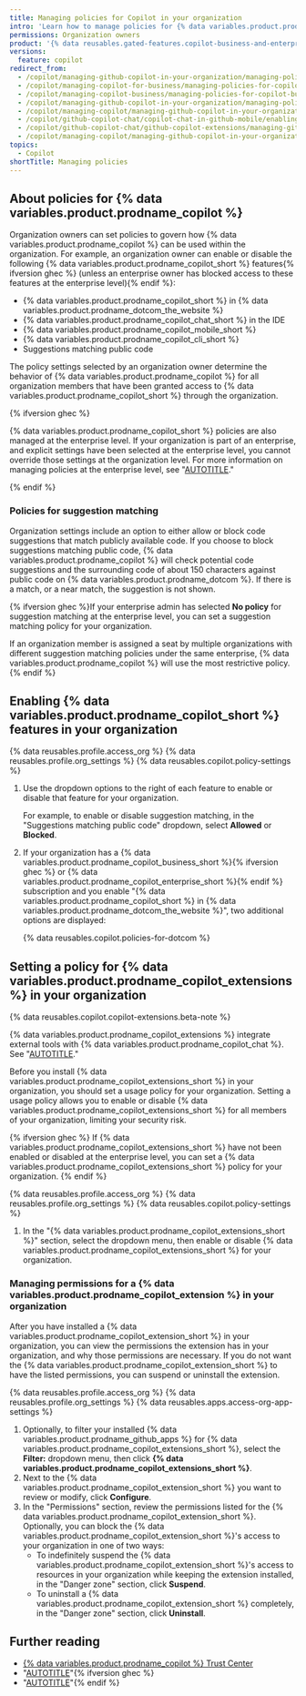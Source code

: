 ```yaml
---
title: Managing policies for Copilot in your organization
intro: 'Learn how to manage policies for {% data variables.product.prodname_copilot %} in your organization.'
permissions: Organization owners
product: '{% data reusables.gated-features.copilot-business-and-enterprise %}'
versions:
  feature: copilot
redirect_from:
  - /copilot/managing-github-copilot-in-your-organization/managing-policies-for-copilot-business-in-your-organization
  - /copilot/managing-copilot-for-business/managing-policies-for-copilot-for-business-in-your-organization
  - /copilot/managing-copilot-business/managing-policies-for-copilot-business-in-your-organization
  - /copilot/managing-github-copilot-in-your-organization/managing-policies-and-features-for-copilot-in-your-organization
  - /copilot/managing-copilot/managing-github-copilot-in-your-organization/managing-policies-and-features-for-copilot-in-your-organization
  - /copilot/github-copilot-chat/copilot-chat-in-github-mobile/enabling-github-copilot-chat-for-github-mobile
  - /copilot/github-copilot-chat/github-copilot-extensions/managing-github-copilot-extensions
  - /copilot/managing-copilot/managing-github-copilot-in-your-organization/managing-github-copilot-features-in-your-organization/managing-policies-for-copilot-in-your-organization
topics:
  - Copilot
shortTitle: Managing policies
---
```


## About policies for {% data variables.product.prodname_copilot %}

Organization owners can set policies to govern how {% data variables.product.prodname_copilot %} can be used within the organization. For example, an organization owner can enable or disable the following {% data variables.product.prodname_copilot_short %} features{% ifversion ghec %} (unless an enterprise owner has blocked access to these features at the enterprise level){% endif %}:

* {% data variables.product.prodname_copilot_short %} in {% data variables.product.prodname_dotcom_the_website %}
* {% data variables.product.prodname_copilot_chat_short %} in the IDE
* {% data variables.product.prodname_copilot_mobile_short %}
* {% data variables.product.prodname_copilot_cli_short %}
* Suggestions matching public code

The policy settings selected by an organization owner determine the behavior of {% data variables.product.prodname_copilot %} for all organization members that have been granted access to {% data variables.product.prodname_copilot_short %} through the organization.

{% ifversion ghec %}

{% data variables.product.prodname_copilot_short %} policies are also managed at the enterprise level. If your organization is part of an enterprise, and explicit settings have been selected at the enterprise level, you cannot override those settings at the organization level. For more information on managing policies at the enterprise level, see "[AUTOTITLE](/copilot/managing-copilot/managing-copilot-for-your-enterprise/managing-policies-and-features-for-copilot-in-your-enterprise)."

{% endif %}

### Policies for suggestion matching

Organization settings include an option to either allow or block code suggestions that match publicly available code. If you choose to block suggestions matching public code, {% data variables.product.prodname_copilot %} will check potential code suggestions and the surrounding code of about 150 characters against public code on {% data variables.product.prodname_dotcom %}. If there is a match, or a near match, the suggestion is not shown.

{% ifversion ghec %}If your enterprise admin has selected **No policy** for suggestion matching at the enterprise level, you can set a suggestion matching policy for your organization.

If an organization member is assigned a seat by multiple organizations with different suggestion matching policies under the same enterprise, {% data variables.product.prodname_copilot %} will use the most restrictive policy.{% endif %}

## Enabling {% data variables.product.prodname_copilot_short %} features in your organization

{% data reusables.profile.access_org %}
{% data reusables.profile.org_settings %}
{% data reusables.copilot.policy-settings %}
1. Use the dropdown options to the right of each feature to enable or disable that feature for your organization.

   For example, to enable or disable suggestion matching, in the "Suggestions matching public code" dropdown, select **Allowed** or **Blocked**.

1. If your organization has a {% data variables.product.prodname_copilot_business_short %}{% ifversion ghec %} or {% data variables.product.prodname_copilot_enterprise_short %}{% endif %} subscription and you enable "{% data variables.product.prodname_copilot_short %} in {% data variables.product.prodname_dotcom_the_website %}", two additional options are displayed:

    {% data reusables.copilot.policies-for-dotcom %}

## Setting a policy for {% data variables.product.prodname_copilot_extensions %} in your organization

{% data reusables.copilot.copilot-extensions.beta-note %}

{% data variables.product.prodname_copilot_extensions %} integrate external tools with {% data variables.product.prodname_copilot_chat %}. See "[AUTOTITLE](/copilot/using-github-copilot/using-extensions-to-integrate-external-tools-with-copilot-chat)."

Before you install {% data variables.product.prodname_copilot_extensions_short %} in your organization, you should set a usage policy for your organization. Setting a usage policy allows you to enable or disable {% data variables.product.prodname_copilot_extensions_short %} for all members of your organization, limiting your security risk.

{% ifversion ghec %}
If {% data variables.product.prodname_copilot_extensions_short %} have not been enabled or disabled at the enterprise level, you can set a {% data variables.product.prodname_copilot_extensions_short %} policy for your organization.
{% endif %}

{% data reusables.profile.access_org %}
{% data reusables.profile.org_settings %}
{% data reusables.copilot.policy-settings %}
1. In the "{% data variables.product.prodname_copilot_extensions_short %}" section, select the dropdown menu, then enable or disable {% data variables.product.prodname_copilot_extensions_short %} for your organization.

### Managing permissions for a {% data variables.product.prodname_copilot_extension %} in your organization

After you have installed a {% data variables.product.prodname_copilot_extension_short %} in your organization, you can view the permissions the extension has in your organization, and why those permissions are necessary. If you do not want the {% data variables.product.prodname_copilot_extension_short %} to have the listed permissions, you can suspend or uninstall the extension.

{% data reusables.profile.access_org %}
{% data reusables.profile.org_settings %}
{% data reusables.apps.access-org-app-settings %}
1. Optionally, to filter your installed {% data variables.product.prodname_github_apps %} for {% data variables.product.prodname_copilot_extensions_short %}, select the **Filter:** dropdown menu, then click **{% data variables.product.prodname_copilot_extensions_short %}**.
1. Next to the {% data variables.product.prodname_copilot_extension_short %} you want to review or modify, click **Configure**.
1. In the "Permissions" section, review the permissions listed for the {% data variables.product.prodname_copilot_extension_short %}. Optionally, you can block the {% data variables.product.prodname_copilot_extension_short %}'s access to your organization in one of two ways:
    * To indefinitely suspend the {% data variables.product.prodname_copilot_extension_short %}'s access to resources in your organization while keeping the extension installed, in the "Danger zone" section, click **Suspend**.
    * To uninstall a {% data variables.product.prodname_copilot_extension_short %} completely, in the "Danger zone" section, click **Uninstall**.

## Further reading

* [{% data variables.product.prodname_copilot %} Trust Center](https://resources.github.com/copilot-trust-center)
* "[AUTOTITLE](/copilot/using-github-copilot/finding-public-code-that-matches-github-copilot-suggestions)"{% ifversion ghec %}
* "[AUTOTITLE](/copilot/setting-up-github-copilot/setting-up-github-copilot-for-your-enterprise)"{% endif %}
